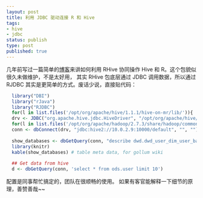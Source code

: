 ```yaml
--- 
layout: post
title: 利用 JDBC 驱动连接 R 和 Hive
tags: 
- hive
- jdbc
status: publish
type: post
published: true
---
```


几年前写过一篇简单的[博客](http://bjt.name/2012/12/RHive-install)来讲如何利用 RHive 协同操作 Hive 和 R。这个包貌似很久未做维护，不是太好用，
其实 RHive 包底层通过 JDBC 调用数据，所以通过 RJDBC 其实是更简单的方式。废话少说，直接贴代码：


```r
  library("DBI")
  library("rJava")
  library("RJDBC")
  for(l in list.files('/opt/org/apache/hive/1.1.1/hive-on-mr/lib/')){ .jaddClassPath(paste("/opt/org/apache/hive/1.1.1/hive-on-mr/lib/",l,sep=""))}
  drv <- JDBC("org.apache.hive.jdbc.HiveDriver", "/opt/org/apache/hive/1.1.1/hive-on-mr/lib/hive-jdbc-1.1.1-standalone.jar")
  for(l in list.files('/opt/org/apache/hadoop/2.7.3/share/hadoop/common/')){ .jaddClassPath(paste("/opt/org/apache/hadoop/2.7.3/share/hadoop/common/",l,sep=""))}
  conn <- dbConnect(drv, "jdbc:hive2://10.0.2.9:10000/default", "", "")
  
  show_databases <- dbGetQuery(conn, "describe dwd.dwd_user_dim_user_base")
  library(knitr)
  kable(show_databases) # table meta data, for gollum wiki
  
  ## Get data from hive
  d <- dbGetQuery(conn, 'select * from ods.user limit 10')
```

配置是同事帮忙搞定的，团队在很顺畅的使用。
如果有客官能解释一下细节的原理，善赞善哉~~
